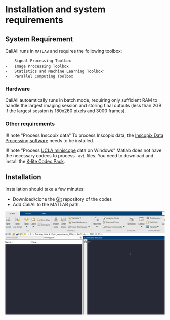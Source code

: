 # Installation and system requirements

## System Requirement <a id="requirement"></a>
CaliAli runs in `MATLAB` and requires the following toolbox:
```
-	Signal Processing Toolbox
-	Image Processing Toolbox
-	Statistics and Machine Learning Toolbox'
-	Parallel Computing Toolbox
```
### Hardware

CaliAli autoamtically runs in batch mode, requiring only sufficient RAM to handle the largest imaging session and storing final outputs (less than 2GB if the largest session is 180x260 pixels and 3000 frames).

### Other requirements

!!! note "Process Inscopix data"
	To process Inscopix data, the [Inscopix Data Processing software](https://inscopix.com/software-analysis-miniscope-imaging/) needs to be installed.
	
!!! note "Process [UCLA miniscope](http://miniscope.org/index.php/Main_Page) data on Windows" 
	Matlab does not have the necessary codecs to process `.avi` files. You need to download and install the [K-lite Codec Pack](https://codecguide.com/download_kl.htm).

## Installation <a id="installation"></a>
Installation should take a few minutes:

-	Download/clone the [Git](https://github.com/CaliAli-PV/CaliAli) repository of the codes
-	Add CaliAli to the MATLAB path.


![Add to path](files/Add_to_path.gif)